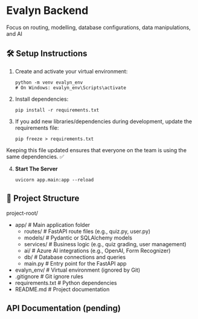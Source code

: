# Evalyn Backend
Focus on routing, modelling, database configurations, data manipulations, and AI


## 🛠️ Setup Instructions

1. Create and activate your virtual environment:
    ```
    python -m venv evalyn_env 
    # On Windows: evalyn_env\Scripts\activate
    ```

2. Install dependencies:
    ```
    pip install -r requirements.txt
    ```

3. If you add new libraries/dependencies during development, update the requirements file:
    ```
    pip freeze > requirements.txt
    ```
Keeping this file updated ensures that everyone on the team is using the same dependencies. ✅

4. **Start The Server**
    ```
    uvicorn app.main:app --reload
    ```

## 📁 Project Structure
project-root/
- app/                 # Main application folder
  - routes/           # FastAPI route files (e.g., quiz.py, user.py)
  - models/           # Pydantic or SQLAlchemy models
  - services/         # Business logic (e.g., quiz grading, user management)
  - ai/               # Azure AI integrations (e.g., OpenAI, Form Recognizer)
  - db/               # Database connections and queries
  - main.py           # Entry point for the FastAPI app
- evalyn_env/         # Virtual environment (ignored by Git)
- .gitignore          # Git ignore rules
- requirements.txt    # Python dependencies
- README.md           # Project documentation

## API Documentation (pending)